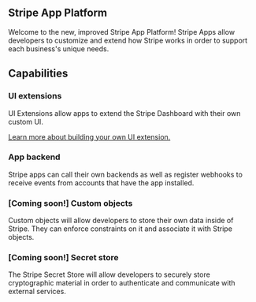 Stripe App Platform
-------------------

Welcome to the new, improved Stripe App Platform! Stripe Apps allow developers to customize and extend how Stripe works in order to support each business's unique needs.

## Capabilities

### UI extensions
UI Extensions allow apps to extend the Stripe Dashboard with their own custom UI.

[Learn more about building your own UI extension.](./ui-extensions/readme.md)

### App backend
Stripe apps can call their own backends as well as register webhooks to receive events from accounts that have the app installed.

### [Coming soon!] Custom objects
Custom objects will allow developers to store their own data inside of Stripe. They can enforce constraints on it and associate it with Stripe objects.

### [Coming soon!] Secret store
The Stripe Secret Store will allow developers to securely store cryptographic material in order to authenticate and communicate with external services.